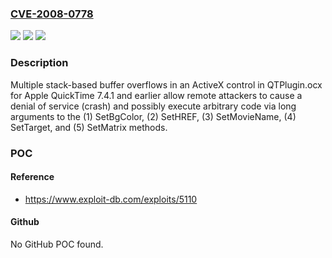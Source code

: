 ### [CVE-2008-0778](https://cve.mitre.org/cgi-bin/cvename.cgi?name=CVE-2008-0778)
![](https://img.shields.io/static/v1?label=Product&message=n%2Fa&color=blue)
![](https://img.shields.io/static/v1?label=Version&message=n%2Fa&color=blue)
![](https://img.shields.io/static/v1?label=Vulnerability&message=n%2Fa&color=brighgreen)

### Description

Multiple stack-based buffer overflows in an ActiveX control in QTPlugin.ocx for Apple QuickTime 7.4.1 and earlier allow remote attackers to cause a denial of service (crash) and possibly execute arbitrary code via long arguments to the (1) SetBgColor, (2) SetHREF, (3) SetMovieName, (4) SetTarget, and (5) SetMatrix methods.

### POC

#### Reference
- https://www.exploit-db.com/exploits/5110

#### Github
No GitHub POC found.


